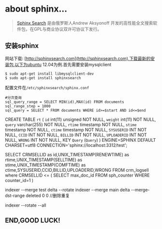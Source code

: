 about sphinx...
=======================

> [Sphinx Search](http://sphinxsearch.com/) 是由俄罗斯人Andrew Aksyonoff 开发的高性能全文搜索软件包，在GPL与商业协议双许可协议下发行。

安装sphinx
----------

网站下载: [http://sphinxsearch.com](http://sphinxsearch.com),下载最新的安装包,以下为ubuntu 12.04为例.首先需要安装mysqlclient

    $ sudo apt-get install libmysqlclient-dev
    $ sudo apt-get install sphinxsearch

配置文件在`/etc/sphinxsearch/sphinx.conf`

    #分次查询
    sql_query_range = SELECT MIN(id),MAX(id) FROM documents
    sql_range_step = 1000
    sql_query = SELECT * FROM documents WHERE id>=$start AND id<=$end

CREATE TABLE `rt` (
`id` int(11) unsigned NOT NULL,
`weight` int(11) NOT NULL,
`query` varchar(255) NOT NULL,
`rtime` timestamp NOT NULL,
`stime` timestamp NOT NULL,
`ctime` timestamp NOT NULL,
`SYSUSERID` INT NOT NULL,
`CCID` INT NOT NULL,
`BILLID` INT NOT NULL,
`UPLOADERID` INT NOT NULL,
`WRONG` INT NOT NULL,
KEY `Query` (`Query`)
) ENGINE=SPHINX DEFAULT CHARSET=utf8 CONNECTION='sphinx://localhost:3312/test';

SELECT CRMSELLID as id,UNIX_TIMESTAMP(RENEWTIME) as rtime,UNIX_TIMESTAMP(SELLTIME) as stime,UNIX_TIMESTAMP(COMFTIME) as ctime,SYSUSERID,CCID,BILLID,UPLOADERID,WRONG FROM crm_logsell where CRMSELLID <= ( SELECT max_doc_id FROM sph_counter WHERE counter_id=1 )

indexer --merge test delta --rotate
indexer --merge main delta --merge-dst-range deleted 0 0    //删除重复

indexer --rotate --all


END,GOOD LUCK!
--------------
